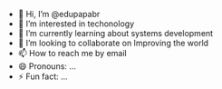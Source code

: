 - 👋 Hi, I’m @edupapabr
- 👀 I’m interested in techonology
- 🌱 I’m currently learning about systems development
- 💞️ I’m looking to collaborate on Improving the world
- 📫 How to reach me by email
- 😄 Pronouns: ...
- ⚡ Fun fact: ...

<!---
edupapabr/edupapabr is a ✨ special ✨ repository because its `README.md` (this file) appears on your GitHub profile.
You can click the Preview link to take a look at your changes.
--->
